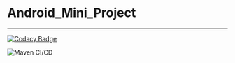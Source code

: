 # Android_Mini_Project
--------------------------------------------

[![Codacy Badge](https://api.codacy.com/project/badge/Grade/a4c350f2823447218aba81e30e764417)](https://app.codacy.com/gh/99002683/Android_Mini_Project?utm_source=github.com&utm_medium=referral&utm_content=99002683/Android_Mini_Project&utm_campaign=Badge_Grade)


![Maven CI/CD](https://github.com/99002683/Android_Mini_Project/workflows/Maven%20CI/CD/badge.svg?branch=main)
